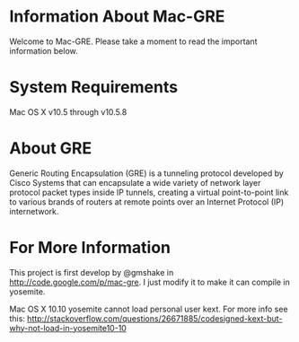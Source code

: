 # Information About Mac-GRE
Welcome to Mac-GRE.  Please take a moment to read the important information below.

# System Requirements
Mac OS X v10.5 through v10.5.8

# About GRE
Generic Routing Encapsulation (GRE) is a tunneling protocol developed by Cisco Systems that can encapsulate a wide variety of network layer protocol packet types inside IP tunnels, creating a virtual point-to-point link to various brands of routers at remote points over an Internet Protocol (IP) internetwork.

# For More Information
This project is first develop by @gmshake in http://code.google.com/p/mac-gre.
I just modify it to make it can compile in yosemite.

Mac OS X 10.10 yosemite cannot load personal user kext.
For more info see this: http://stackoverflow.com/questions/26671885/codesigned-kext-but-why-not-load-in-yosemite10-10
